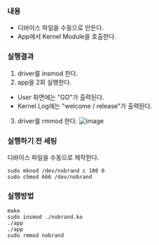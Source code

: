 ### 내용
- 디바이스 파일을 수동으로 만든다.
- App에서 Kernel Module을 호출한다.

### 실행결과
1. driver를 insmod 한다.
2. app을 2회 실행한다.
 - User 화면에는 "GO"가 출력된다.
 - Kernel Log에는 "welcome / release"가 출력된다.
3. driver를 rmmod 한다.
![image](https://github.com/user-attachments/assets/de13ed97-c2d5-4682-ac06-93bc77060f3c)

### 실행하기 전 세팅
디바이스 파일을 수동으로 제작한다.
```
sudo mknod /dev/nobrand c 100 0
sudo chmod 666 /dev/nobrand
```

### 실행방법
```
make
sudo insmod ./nobrand.ko
./app
./app
sudo rmmod nobrand
```
